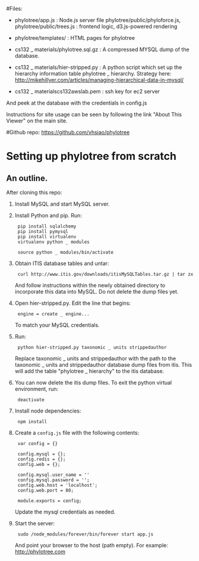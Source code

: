 #Files:
* phylotree/app.js : Node.js server file
phylotree/public/phyloforce.js, phylotree/public/trees.js : frontend logic, d3.js-powered rendering
* phylotree/templates/ : HTML pages for phylotree

* cs132 _ materials/phylotree.sql.gz : A compressed MYSQL dump of the database.

* cs132 _ materials/hier-stripped.py : A python script which set up the hierarchy information table phylotree _ hierarchy. Strategy here: http://mikehillyer.com/articles/managing-hierarchical-data-in-mysql/

* cs132 _ materialscs132awslab.pem : ssh key for ec2 server

And peek at the database with the credentials in config.js

Instructions for site usage can be seen by following the link "About This Viewer" on the main site.

#Github repo:
	https://github.com/vhsiao/phylotree

# Setting up phylotree from scratch
## An outline.

After cloning this repo:

1. Install MySQL and start MySQL server.
2. Install Python and pip. Run:

        pip install sqlalchemy
        pip install pymysql
        pip install virtualenv
        virtualenv python _ modules

        source python _ modules/bin/activate
3. Obtain ITIS database tables and untar: 

        curl http://www.itis.gov/downloads/itisMySQLTables.tar.gz | tar zx 

   And follow instructions within the newly obtained directory to incorporate this data into MySQL. Do not delete the dump files yet. 
4. Open hier-stripped.py. Edit the line that begins:

        engine = create _ engine...

   To match your MySQL credentials. 

5. Run:

        python hier-stripped.py taxonomic _ units strippedauthor

   Replace taxonomic _ units and strippedauthor with the path to the taxonomic _ units and strippedauthor database dump files from itis. This will add the table "phylotree _ hierarchy" to the itis database.

6. You can now delete the itis dump files. To exit the python virtual environment, run:

        deactivate

7. Install node dependencies:

        npm install

8. Create a `config.js` file with the following contents:

        var config = {}
        
        config.mysql = {};
        config.redis = {};
        config.web = {};

        config.mysql.user_name = ''
        config.mysql.password = '';
        config.web.host = 'localhost';
        config.web.port = 80;

        module.exports = config;

   Update the mysql credentials as needed.


9. Start the server:

        sudo /node_modules/forever/bin/forever start app.js

   And point your browser to the host (path empty). For example: http://phylotree.com
